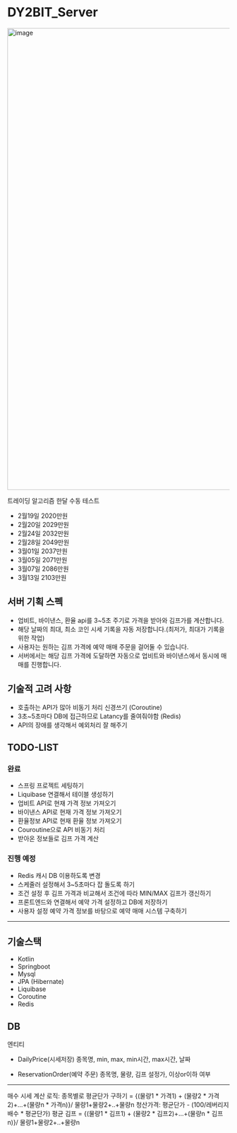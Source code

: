 # DY2BIT_Server
<img width="1046" alt="image" src="https://user-images.githubusercontent.com/39155520/161426847-65788289-b6ed-4b22-8a20-da4bb7a1531a.png">

트레이딩 알고리즘 한달 수동 테스트
- 2월19일 2020만원
- 2월20일 2029만원
- 2월24일 2032만원
- 2월28일 2049만원
- 3월01일 2037만원
- 3월05일 2071만원
- 3월07일 2086만원
- 3월13일 2103만원

## 서버 기획 스펙
- 업비트, 바이낸스, 환율 api를 3~5초 주기로 가격을 받아와 김프가를 계산합니다.
- 해당 날짜의 최대, 최소 코인 시세 기록을 자동 저장합니다.(최저가, 최대가 기록을 위한 작업)
- 사용자는 원하는 김프 가격에 예약 매매 주문을 걸어둘 수 있습니다.
- 서버에서는 해당 김프 가격에 도달하면 자동으로 업비트와 바이낸스에서 동시에 매매를 진행합니다.

## 기술적 고려 사항
- 호출하는 API가 많아 비동기 처리 신경쓰기 (Coroutine)
- 3초~5초마다 DB에 접근하므로 Latancy를 줄여줘야함 (Redis)
- API의 장애를 생각해서 예외처리 잘 해주기

## TODO-LIST
### 완료
- 스프링 프로젝트 세팅하기
- Liquibase 연결해서 테이블 생성하기
- 업비트 API로 현재 가격 정보 가져오기
- 바이낸스 API로 현재 가격 정보 가져오기
- 환율정보 API로 현재 환율 정보 가져오기
- Couroutine으로 API 비동기 처리
- 받아온 정보들로 김프 가격 계산

### 진행 예정
- Redis 캐시 DB 이용하도록 변경
- 스케줄러 설정해서 3~5초마다 잡 돌도록 하기
- 조건 설정 후 김프 가격과 비교해서 조건에 따라 MIN/MAX 김프가 갱신하기
- 프론트엔드와 연결해서 예약 가격 설정하고 DB에 저장하기
- 사용자 설정 예약 가격 정보를 바탕으로 예약 매매 시스템 구축하기

<hr>

## 기술스택
- Kotlin
- Springboot
- Mysql
- JPA (Hibernate)
- Liquibase
- Coroutine
- Redis

## DB
엔티티
- DailyPrice(시세저장)
종목명, min, max, min시간, max시간, 날짜

- ReservationOrder(예약 주문)
종목명, 물량, 김프 설정가, 이상or이하 여부

<hr>
매수 시세 계산 로직: 종목별로 평균단가 구하기 = {(물량1 * 가격1) + (물량2 * 가격2)+...+(물량n * 가격n)}/ 물량1+물량2+..+물량n
청산가격: 평균단가 - (100/레버리지 배수 * 평균단가)
평균 김프 = {(물량1 * 김프1) + (물량2 * 김프2)+...+(물량n * 김프n)}/ 물량1+물량2+..+물량n
